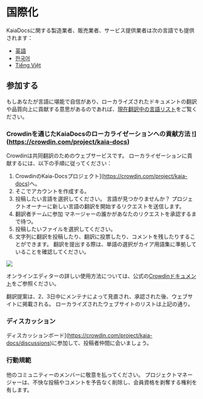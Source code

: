 # 国際化

KaiaDocsに関する製造業者、販売業者、サービス提供業者は次の言語でも提供されます：

- [英語](https://docs.kaia.io/)
- [한국어](https://docs.kaia.io/ko/)
- [Tiếng Việt](https://docs.kaia.io/vi/)

## 参加する <a href="#get-involved" id="get-involved"></a>

もしあなたが言語に堪能で自信があり、ローカライズされたドキュメントの翻訳や品質向上に貢献する意思があるのであれば、[現在翻訳中の言語リスト](https://crowdin.com/project/kaia-docs)をご覧ください。

### Crowdinを通じたKaiaDocsのローカライゼーションへの貢献方法 [!](https://badges.crowdin.net/kaia-docs/localized.svg)](https://crowdin.com/project/kaia-docs)<a href="#how-to-contribute-kaiadocs-localization-via-crowdin-crowdin-https-badges-crowd" id="how-to-contribute-kaiadocs-localization-via-crowdin-crowdin-https-badges-crowd"></a>

Crowdinは共同翻訳のためのウェブサービスです。 ローカライゼーションに貢献するには、以下の手順に従ってください：

1. CrowdinのKaia-Docsプロジェクト](https://crowdin.com/project/kaia-docs)へ。
2. そこでアカウントを作成する。
3. 投稿したい言語を選択してください。 言語が見つかりませんか？ プロジェクトオーナーに新しい言語の翻訳を開始するリクエストを送信します。
4. 翻訳者チームに参加 マネージャーの誰かがあなたのリクエストを承認するまで待つ。
5. 投稿したいファイルを選択してください。
6. 文字列に翻訳を投稿したり、翻訳に投票したり、コメントを残したりすることができます。 翻訳を提出する際は、単語の選択がカイア用語集に準拠していることを確認してください。

![](/img/misc/crowdin-editor.png)

オンラインエディターの詳しい使用方法については、公式の[Crowdinドキュメント](https://support.crowdin.com/online-editor/)をご参照ください。

翻訳提案は、2、3日中にメンテナによって見直され、承認された後、ウェブサイトに掲載される。 ローカライズされたウェブサイトのリストは上記の通り。

### ディスカッション<a href="#discussion" id="discussion"></a>

ディスカッションボード](https://crowdin.com/project/kaia-docs/discussions)に参加して、投稿者仲間に会いましょう。

### 行動規範<a href="#code-of-conduct" id="code-of-conduct"></a>

他のコミュニティーのメンバーに敬意を払ってください。 プロジェクトマネージャーは、不快な投稿やコメントを予告なく削除し、会員資格を剥奪する権利を有します。

